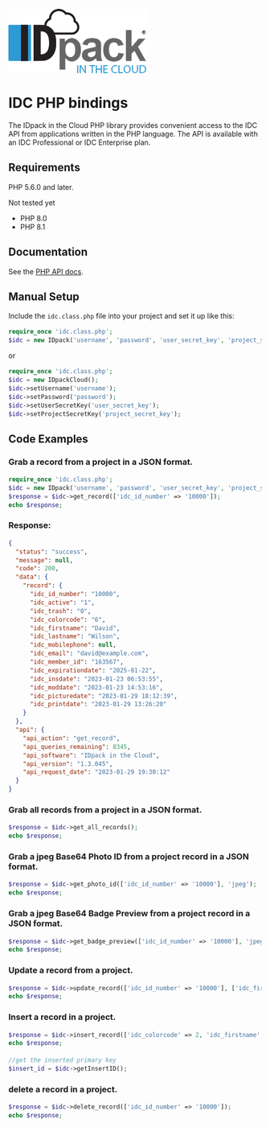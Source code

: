 [![idc-php](https://github.com/idpackcloud/idc-php/blob/main/examples/images/idpack-in-the-cloud.jpg)](https://github.com/idpackcloud/idc-php/blob/7e8be2e430e02a9dd8ed94dd5ae167f0b3b2b412/examples/images/idpack-in-the-cloud.jpg)

# IDC PHP bindings

The IDpack in the Cloud PHP library provides convenient access to the IDC API from applications written in the PHP language. The API is available with an IDC Professional or IDC Enterprise plan.

## Requirements

PHP 5.6.0 and later.

Not tested yet

* PHP 8.0
* PHP 8.1

## Documentation

See the [PHP API docs](https://www.idpack.cloud/docs/api/).

## Manual Setup

Include the `idc.class.php` file into your project and set it up like this:

```php
require_once 'idc.class.php';
$idc = new IDpack('username', 'password', 'user_secret_key', 'project_secret_key');
```
or
```php
require_once 'idc.class.php';
$idc = new IDpackCloud();
$idc->setUsername('username');
$idc->setPassword('password');
$idc->setUserSecretKey('user_secret_key');
$idc->setProjectSecretKey('project_secret_key');
```

## Code Examples

### Grab a record from a project in a JSON format.

```php
require_once 'idc.class.php';
$idc = new IDpack('username', 'password', 'user_secret_key', 'project_secret_key');
$response = $idc->get_record(['idc_id_number' => '10000']);
echo $response;
```

### Response:
```json
{
  "status": "success",
  "message": null,
  "code": 200,
  "data": {
    "record": {
      "idc_id_number": "10000",
      "idc_active": "1",
      "idc_trash": "0",
      "idc_colorcode": "6",
      "idc_firstname": "David",
      "idc_lastname": "Wilson",
      "idc_mobilephone": null,
      "idc_email": "david@example.com",
      "idc_member_id": "163567",
      "idc_expirationdate": "2025-01-22",
      "idc_insdate": "2023-01-23 06:53:55",
      "idc_moddate": "2023-01-23 14:53:16",
      "idc_picturedate": "2023-01-29 18:12:39",
      "idc_printdate": "2023-01-29 13:26:20"
    }
  },
  "api": {
    "api_action": "get_record", 
    "api_queries_remaining": 8345,
    "api_software": "IDpack in the Cloud",
    "api_version": "1.3.045",
    "api_request_date": "2023-01-29 19:30:12"
  }
}
```

### Grab all records from a project in a JSON format.

```php
$response = $idc->get_all_records();
echo $response;
```

### Grab a jpeg Base64 Photo ID from a project record in a JSON format.

```php
$response = $idc->get_photo_id(['idc_id_number' => '10000'], 'jpeg');
echo $response;
```

### Grab a jpeg Base64 Badge Preview from a project record in a JSON format.

```php
$response = $idc->get_badge_preview(['idc_id_number' => '10000'], 'jpeg');
echo $response;
```

### Update a record from a project.

```php
$response = $idc->update_record(['idc_id_number' => '10000'], ['idc_firstname' => 'Julie', 'idc_lastname' => 'Smith']);
echo $response;
```

### Insert a record in a project.

```php
$response = $idc->insert_record(['idc_colorcode' => 2, 'idc_firstname' => 'Mark', 'idc_lastname' => 'Morgan']);
echo $response;

//get the inserted primary key
$insert_id = $idc->getInsertID();
```

### delete a record in a project.

```php
$response = $idc->delete_record(['idc_id_number' => '10000']);
echo $response;
```
